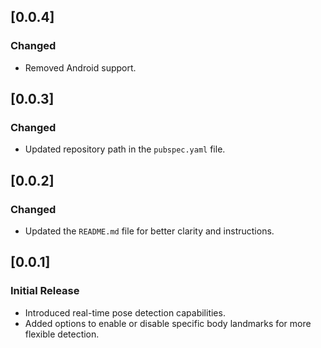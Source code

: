 ## [0.0.4] 
### Changed
- Removed Android support.

## [0.0.3] 
### Changed
- Updated repository path in the `pubspec.yaml` file.

## [0.0.2] 
### Changed
- Updated the `README.md` file for better clarity and instructions.

## [0.0.1] 
### Initial Release
- Introduced real-time pose detection capabilities.
- Added options to enable or disable specific body landmarks for more flexible detection.
